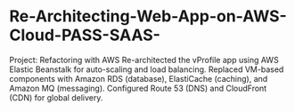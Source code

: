 # Re-Architecting-Web-App-on-AWS-Cloud-PASS-SAAS-
Project: Refactoring with AWS Re-architected the vProfile app using AWS Elastic Beanstalk for auto-scaling and load balancing. Replaced VM-based components with Amazon RDS (database), ElastiCache (caching), and Amazon MQ (messaging). Configured Route 53 (DNS) and CloudFront (CDN) for global delivery.

